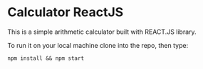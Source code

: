 # Calculator ReactJS

This is a simple arithmetic calculator built with REACT.JS library. 

To run it on your local machine clone into the repo, then type: 

    npm install && npm start

    
    


